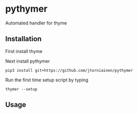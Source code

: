 # pythymer
Automated handler for thyme


Installation
------------

First install thyme

Next install pythymer
```
pip3 install git+https://github.com/jtorniainen/pythymer
```

Run the first time setup script by typing
```
thymer --setup
```


Usage
-----


